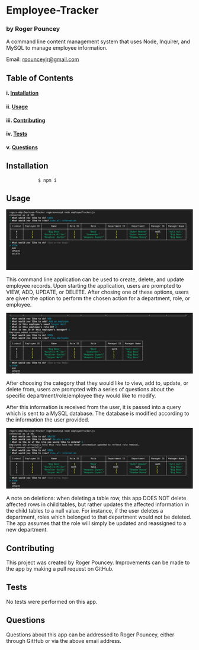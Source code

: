 # Employee-Tracker

### **by Roger Pouncey** 

A command line content management system that uses Node, Inquirer, and MySQL to manage employee information.



Email: rpounceyjr@gmail.com

## **Table of Contents** 

#### i. [Installation](#installation)

#### ii. [Usage](#usage)

#### iii. [Contributing](#contributing)

#### iv. [Tests](#tests)

#### v. [Questions](#questions)




## **Installation** <a name="introduction"></a>
 
                $ npm i


## **Usage** <a name="usage"></a>

![Employee Tracker](images/employee-tracker-top.png)

This command line application can be used to create, delete, and update employee records.  Upon starting the application, users are prompted to VIEW, ADD, UPDATE, or DELETE.  After chosing one of these options, users are given the option to perform the chosen action for a department, role, or employee.  

![Adding an employee](images/employee-tracker-middle.png)

After choosing the category that they would like to view, add to, update, or delete from, users are prompted with a series of questions about the specific department/role/employee they would like to modify.  

After this information is received from the user, it is passed into a query which is sent to a MySQL database.  The database is modified according to the information the user provided.

![Delete a role](images/employee-tracker-bottom.png)

A note on deletions: when deleting a table row, this app DOES NOT delete affected rows in child tables, but rather updates the affected information in the child tables to a null value.  For instance, if the user deletes a department, roles which belonged to that department would not be deleted.  The app assumes that the role will simply be updated and reassigned to a new department.  


## **Contributing** <a name="contributing"></a>

This project was created by Roger Pouncey.  Improvements can be made to the app by making a pull request on GitHub.

## **Tests** <a name="tests"></a>

No tests were performed on this app.

## **Questions** <a name="questions"></a>

Questions about this app can be addressed to Roger Pouncey, either through GitHub or via the above email address.